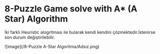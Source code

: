 # 8-Puzzle Game solve with A* (A Star) Algorithm

İki farklı Heuristic alogritması ile bularak kendi kendini çözmektedir.İstenirse son durum değiştirilebilir.

![image](/8-Puzzle A-Star Algoritma/Adsız.png)


